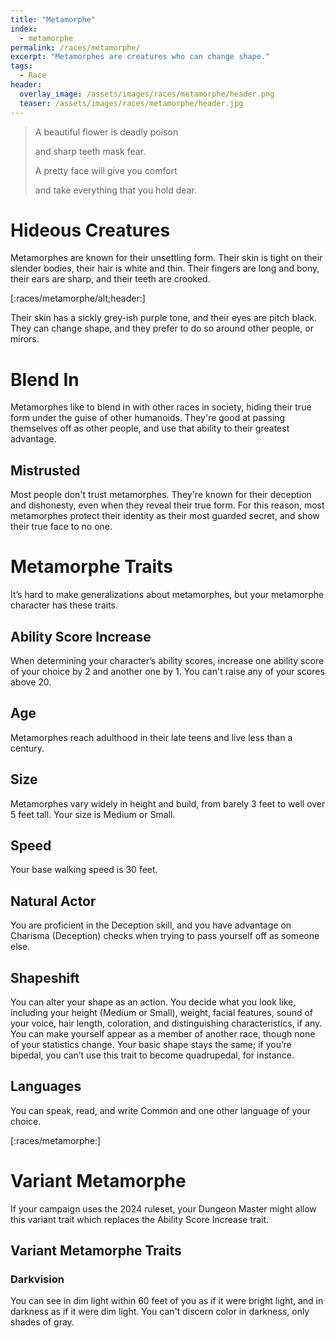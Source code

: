 ```yaml
---
title: "Metamorphe"
index:
  - metamorphe
permalink: /races/metamorphe/
excerpt: "Metamorphes are creatures who can change shape."
tags:
  - Race
header:
  overlay_image: /assets/images/races/metamorphe/header.png
  teaser: /assets/images/races/metamorphe/header.jpg
---
```

> A beautiful flower is deadly poison
>
> and sharp teeth mask fear.
>
> A pretty face will give you comfort 
>
> and take everything that you hold dear.

# Hideous Creatures
Metamorphes are known for their unsettling form. Their skin is tight on their slender bodies, their hair is white and thin. Their fingers are long and bony, their ears are sharp, and their teeth are crooked.

[:races/metamorphe/alt;header:]

Their skin has a sickly grey-ish purple tone, and their eyes are pitch black. They can change shape, and they prefer to do so around other people, or mirors.

# Blend In
Metamorphes like to blend in with other races in society, hiding their true form under the guise of other humanoids. They're good at passing themselves off as other people, and use that ability to their greatest advantage.

## Mistrusted
Most people don't trust metamorphes. They're known for their deception and dishonesty, even when they reveal their true form. For this reason, most metamorphes protect their identity as their most guarded secret, and show their true face to no one.

# Metamorphe Traits
It’s hard to make generalizations about metamorphes, but your metamorphe character has these traits.

## Ability Score Increase
When determining your character’s ability scores, increase one ability score of your choice by 2 and another one by 1. You can't raise any of your scores above 20.

## Age
Metamorphes reach adulthood in their late teens and live less than a century.

## Size
Metamorphes vary widely in height and build, from barely 3 feet to well over 5 feet tall. Your size is Medium or Small.

## Speed
Your base walking speed is 30 feet.

## Natural Actor
You are proficient in the Deception skill, and you have advantage on Charisma (Deception) checks when trying to pass yourself off as someone else.

## Shapeshift
You can alter your shape as an action. You decide what you look like, including your height (Medium or Small), weight, facial features, sound of your voice, hair length, coloration, and distinguishing characteristics, if any. You can make yourself appear as a member of another race, though none of your statistics change. Your basic shape stays the same; if you’re bipedal, you can’t use this trait to become quadrupedal, for instance.

## Languages
You can speak, read, and write Common and one other language of your choice.

[:races/metamorphe:]

# Variant Metamorphe
If your campaign uses the 2024 ruleset, your Dungeon Master might allow this variant trait which replaces the Ability Score Increase trait.

## Variant Metamorphe Traits

### Darkvision
You can see in dim light within 60 feet of you as if it were bright light, and in darkness as if it were dim light. You can't discern color in darkness, only shades of gray.

